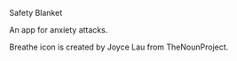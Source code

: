 Safety Blanket

An app for anxiety attacks.




Breathe icon is created by Joyce Lau from TheNounProject.
